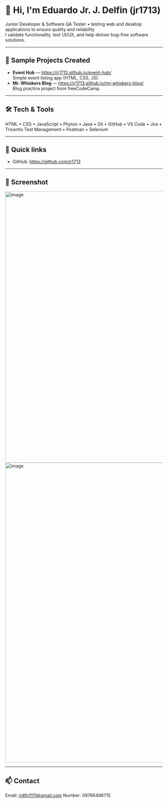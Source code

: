 # 👋 Hi, I'm Eduardo Jr. J. Delfin (jr1713)

Junior Developer & Software QA Tester • testing web and desktop applications to ensure quality and reliability  
I validate functionality, test UI/UX, and help deliver bug-free software solutions.

---

## 🚀 Sample Projects Created
- **Event Hub** — https://jr1713.github.io/event-hub/  
  Simple event listing app (HTML, CSS, JS).
- **Mr. Whiskers Blog** — https://jr1713.github.io/mr-whiskers-blog/  
  Blog practice project from freeCodeCamp.

---

## 🛠️ Tech & Tools
HTML • CSS • JavaScript • Phyton • Java • Git • GitHub • VS Code • Jira • Tricentis Test Management • Postman • Selenium

---

## 📂 Quick links
- GitHub: https://github.com/jr1713  
  

---

## 📸 Screenshot
<img width="1907" height="868" alt="image" src="https://github.com/user-attachments/assets/c3b84837-61f9-428e-9ac9-34bfde12383a" />
<img width="1906" height="959" alt="image" src="https://github.com/user-attachments/assets/1f9be4ca-3699-4175-b689-965c4dcf72b4" />


---

## 📫 Contact
Email: jrdlfn1111@gmail.com
Number: 09766498715
